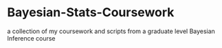 # Bayesian-Stats-Coursework
a collection of my coursework and scripts from a graduate level Bayesian Inference course
